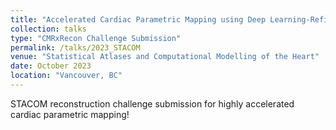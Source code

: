```yaml
---
title: "Accelerated Cardiac Parametric Mapping using Deep Learning-Refined Subspace Models"
collection: talks
type: "CMRxRecon Challenge Submission"
permalink: /talks/2023_STACOM
venue: "Statistical Atlases and Computational Modelling of the Heart"
date: October 2023
location: "Vancouver, BC"
---
```


STACOM reconstruction challenge submission for highly accelerated cardiac parametric mapping! 
